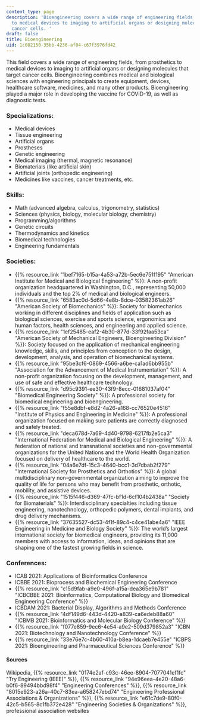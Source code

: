```yaml
---
content_type: page
description: 'Bioengineering covers a wide range of engineering fields, from prosthetics
  to medical devices to imaging to artificial organs or designing molecules that target
  cancer cells. '
draft: false
title: Bioengineering
uid: 1c082150-35bb-4236-af04-c67f3976fd42
---
```

This field covers a wide range of engineering fields, from prosthetics to medical devices to imaging to artificial organs or designing molecules that target cancer cells. Bioengineering combines medical and biological sciences with engineering principals to create equipment, devices, healthcare software, medicines, and many other products. Bioengineering played a major role in developing the vaccine for COVID-19, as well as diagnostic tests.

### Specializations:

- Medical devices
- Tissue engineering
- Artificial organs
- Prostheses
- Genetic engineering
- Medical imaging (thermal, magnetic resonance)
- Biomaterials (like artificial skin)
- Artificial joints (orthopedic engineering)
- Medicines like vaccines, cancer treatments, etc.

### Skills:

- Math (advanced algebra, calculus, trigonometry, statistics)
- Sciences (physics, biology, molecular biology, chemistry)
- Programming/algorithms
- Genetic circuits
- Thermodynamics and kinetics
- Biomedical technologies
- Engineering fundamentals

### Societies:

- {{% resource_link "1bef7165-b15a-4a53-a72b-5ec6e751f195" "American Institute for Medical and Biological Engineering" %}}: A non-profit organization headquartered in Washington, D.C., representing 50,000 individuals and the top 2% of medical and biological engineers.
- {{% resource_link "6583ac0d-5d66-4e8b-8dce-03582361ab26" "American Society of Biomechanics" %}}: Society for biomechanics working in different disciplines and fields of application such as biological sciences, exercise and sports science, ergonomics and human factors, health sciences, and engineering and applied science.
- {{% resource_link "1ef25485-eaf2-4b30-877d-33f92faa53ca" "American Society of Mechanical Engineers, Bioengineering Division" %}}: Society focused on the application of mechanical engineering knowledge, skills, and principles from conception to the design, development, analysis, and operation of biomechanical systems.
- {{% resource_link "95be3cf6-0869-4566-a6be-ca1ad6bb955b" "Association for the Advancement of Medical Instrumentation" %}}: A non-profit organization focusing on the development, management, and use of safe and effective healthcare technology.
- {{% resource_link "d95c9391-ee30-43f9-8ecc-01681037af04" "Biomedical Engineering Society" %}}: A professional society for biomedical engineering and bioengineering.
- {{% resource_link "f55e8dbf-e8d2-4a26-a168-cc76520e4516" "Institute of Physics and Engineering in Medicine" %}}: A professional organization focused on making sure patients are correctly diagnosed and safely treated.
- {{% resource_link "deca678d-7a69-4d40-9798-6217fb2e5ca3" "International Federation for Medical and Biological Engineering" %}}: A federation of national and transnational societies and non-governmental organizations for the United Nations and the World Health Organization focused on delivery of healthcare to the world.
- {{% resource_link "04a6e7df-15c3-4640-bcc1-3d7dbab2f279" "International Society for Prosthetics and Orthotics" %}}: A global multidisciplinary non-governmental organization aiming to improve the quality of life for persons who may benefit from prosthetic, orthotic, mobility, and assistive devices.
- {{% resource_link "1515f446-d369-47fc-bf1d-6cf104b2438a" "Society for Biomaterials" %}}: Interdisciplinary specialties including tissue engineering, nanotechnology, orthopedic polymers, dental implants, and drug delivery mechanisms.
- {{% resource_link "37635527-dc53-4f1f-89c4-c4ce41abe4a6" "IEEE Engineering in Medicine and Biology Society" %}}: The world’s largest international society for biomedical engineers, providing its 11,000 members with access to information, ideas, and opinions that are shaping one of the fastest growing fields in science.

### Conferences:

- ICAB 2021: Applications of Bioinformatics Conference
- ICBBE 2021: Bioprocess and Biochemical Engineering Conference
- {{% resource_link "c15d9fab-a9e0-496f-a15a-dea365e9b781" "ICBCBBE 2021: Bioinformatics, Computational Biology and Biomedical Engineering Conference" %}}
- ICBDAM 2021: Bacterial Display, Algorithms and Methods Conference
- {{% resource_link "4df149d6-443d-4420-a839-ca6edeb88a60" "ICBMB 2021: Bioinformatics and Molecular Biology Conference" %}}
- {{% resource_link "f077e859-9ec6-4e54-a9e2-509d379852a3" "ICBN 2021: Biotechnology and Nanotechnology Conference" %}}
- {{% resource_link "33e76e7c-4b60-410a-b8ea-1dcaeb7e455e" "ICBPS 2021: Bioengineering and Pharmaceutical Sciences Conference" %}}

#### Sources

Wikipedia, {{% resource_link "0174e2af-c93c-46ee-8904-7077041ef1fc" "Try Engineering (IEEE)" %}}, {{% resource_link "94e96eea-4e20-48a6-b0f6-89494bbd98f4" "Engineering Conferences" %}}, {{% resource_link "8015e923-a26a-40c7-83ea-a658247ebd74" "Engineering Professional Associations & Organizations" %}}, {{% resource_link "e61c7de9-80f0-42c5-b565-8c1fb372e428" "Engineering Societies & Organizations" %}}, professional association websites